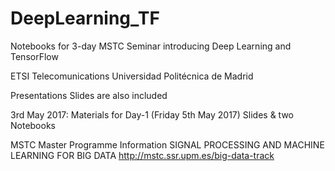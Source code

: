 # DeepLearning_TF
Notebooks for 3-day MSTC Seminar introducing Deep Learning and TensorFlow

ETSI Telecomunications
Universidad Politécnica de Madrid

Presentations Slides are also included

3rd May 2017: Materials for Day-1 (Friday 5th May 2017) Slides & two Notebooks 

MSTC Master Programme Information
SIGNAL PROCESSING AND MACHINE LEARNING FOR BIG DATA
http://mstc.ssr.upm.es/big-data-track

